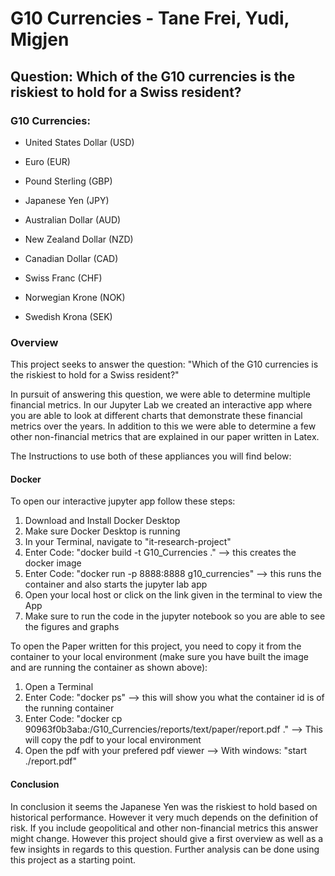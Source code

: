 # G10 Currencies - Tane Frei, Yudi, Migjen

## Question: Which of the G10 currencies is the riskiest to hold for a Swiss resident?

### G10 Currencies:

- United States Dollar (USD)

- Euro (EUR)

- Pound Sterling (GBP)

- Japanese Yen (JPY)

- Australian Dollar (AUD)

- New Zealand Dollar (NZD)

- Canadian Dollar (CAD)

- Swiss Franc (CHF)

- Norwegian Krone (NOK)

- Swedish Krona (SEK)

### Overview

This project seeks to answer the question: "Which of the G10 currencies is the riskiest to hold for a Swiss resident?"

In pursuit of answering this question, we were able to determine multiple financial metrics. In our Jupyter Lab we created an interactive app where you are able to look at different charts that demonstrate these financial metrics over the years. In addition to this we were able to determine a few other non-financial metrics that are explained in our paper written in Latex.

The Instructions to use both of these appliances you will find below:

#### Docker

To open our interactive jupyter app follow these steps:

1. Download and Install Docker Desktop
2. Make sure Docker Desktop is running
3. In your Terminal, navigate to "it-research-project"
4. Enter Code: "docker build -t G10_Currencies ." --> this creates the docker image
5. Enter Code: "docker run -p 8888:8888 g10_currencies" --> this runs the container and also starts the jupyter lab app
6. Open your local host or click on the link given in the terminal to view the App
7. Make sure to run the code in the jupyter notebook so you are able to see the figures and graphs

To open the Paper written for this project, you need to copy it from the container to your local environment (make sure you have built the image and are running the container as shown above):

1. Open a Terminal
2. Enter Code: "docker ps" --> this will show you what the container id is of the running container
3. Enter Code: "docker cp 90963f0b3aba:/G10_Currencies/reports/text/paper/report.pdf ."
   --> This will copy the pdf to your local environment
4. Open the pdf with your prefered pdf viewer
   --> With windows: "start ./report.pdf"

#### Conclusion

In conclusion it seems the Japanese Yen was the riskiest to hold based on historical performance. However it very much depends on the definition of risk. If you include geopolitical and other non-financial metrics this answer might change. However this project should give a first overview as well as a few insights in regards to this question. Further analysis can be done using this project as a starting point.
